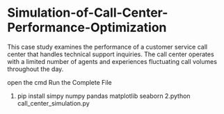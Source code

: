 # Simulation-of-Call-Center-Performance-Optimization
This case study examines the performance of a customer service call center that handles technical support inquiries. The call center operates with a limited number of agents and experiences fluctuating call volumes throughout the day.

open the cmd
Run the Complete File 
1. pip install simpy numpy pandas matplotlib seaborn
2.python call_center_simulation.py


